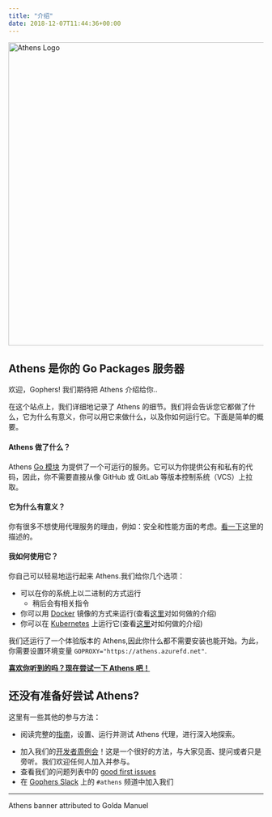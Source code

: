 ```yaml
---
title: "介绍"
date: 2018-12-07T11:44:36+00:00
---
```


<img src="/banner.png" width="600" alt="Athens Logo"/>

## Athens 是你的 Go Packages 服务器

欢迎，Gophers! 我们期待把 Athens 介绍给你..

在这个站点上，我们详细地记录了 Athens 的细节。我们将会告诉您它都做了什么，它为什么有意义，你可以用它来做什么，以及你如何运行它。下面是简单的概要。

#### Athens 做了什么？

Athens [Go 模块](https://github.com/golang/go/wiki/Modules) 为提供了一个可运行的服务。它可以为你提供公有和私有的代码，因此，你不需要直接从像 GitHub 或 GitLab 等版本控制系统（VCS）上拉取。

#### 它为什么有意义？

你有很多不想使用代理服务的理由，例如：安全和性能方面的考虑。[看一下](/zh/intro/why)这里的描述的。

#### 我如何使用它？

你自己可以轻易地运行起来 Athens.我们给你几个选项： 

- 可以在你的系统上以二进制的方式运行
    - 稍后会有相关指令
- 你可以用 [Docker](https://www.docker.com/) 镜像的方式来运行(查看[这里](./install/shared-team-instance/)对如何做的介绍)
- 你可以在 [Kubernetes](https://kubernetes.io) 上运行它(查看[这里](./install/shared-team-instance/)对如何做的介绍)

我们还运行了一个体验版本的 Athens,因此你什么都不需要安装也能开始。为此，你需要设置环境变量 `GOPROXY="https://athens.azurefd.net"`.

**[喜欢你听到的吗？现在尝试一下 Athens 吧！](/zh/try-out)**

## 还没有准备好尝试 Athens?

这里有一些其他的参与方法：

- 阅读完整的[指南](/walkthrough)，设置、运行并测试 Athens 代理，进行深入地探索。
* 加入我们的[开发者周例会](/contributing/community/developer-meetings/)！这是一个很好的方法，与大家见面、提问或者只是旁听。我们欢迎任何人加入并参与。
* 查看我们的问题列表中的 [good first issues](https://github.com/gomods/athens/issues?q=is%3Aopen+is%3Aissue+label%3A%22good+first+issue%22)
* 在 [Gophers Slack](https://invite.slack.golangbridge.org/) 上的 `#athens` 频道中加入我们

---
Athens banner attributed to Golda Manuel
